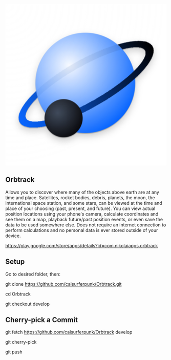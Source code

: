 ![Orbtrack](web_hi_res_512.png)

Orbtrack
---

Allows you to discover where many of the objects above earth are at any time and place.
Satellites, rocket bodies, debris, planets, the moon, the international space station, and some stars, can be viewed at the time and place of your choosing (past, present, and future). You can view actual position locations using your phone's camera, calculate coordinates and see them on a map, playback future/past position events, or even save the data to be used somewhere else. Does not require an internet connection to perform calculations and no personal data is ever stored outside of your device.

https://play.google.com/store/apps/details?id=com.nikolaiapps.orbtrack


Setup
---

Go to desired folder, then:

git clone https://github.com/calsurferpunk/Orbtrack.git

cd Orbtrack

git checkout develop


Cherry-pick a Commit
---

git fetch https://github.com/calsurferpunk/Orbtrack develop

git cherry-pick <commit number here>

git push
